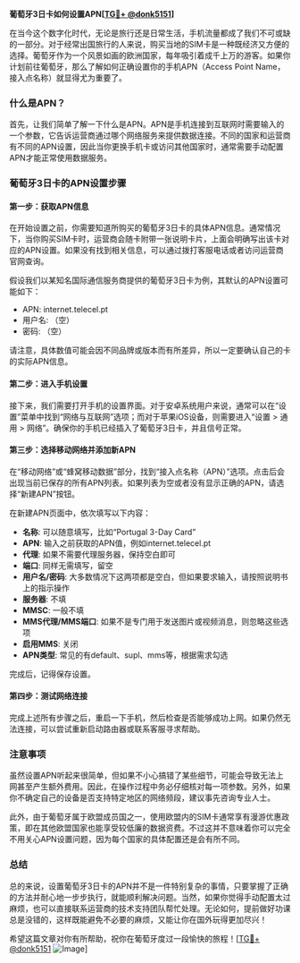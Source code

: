 **葡萄牙3日卡如何设置APN[[TG💪+ @donk5151](https://t.me/s/donk5151)]**

在当今这个数字化时代，无论是旅行还是日常生活，手机流量都成了我们不可或缺的一部分。对于经常出国旅行的人来说，购买当地的SIM卡是一种既经济又方便的选择。葡萄牙作为一个风景如画的欧洲国家，每年吸引着成千上万的游客。如果你计划前往葡萄牙，那么了解如何正确设置你的手机APN（Access Point Name，接入点名称）就显得尤为重要了。

### 什么是APN？

首先，让我们简单了解一下什么是APN。APN是手机连接到互联网时需要输入的一个参数，它告诉运营商通过哪个网络服务来提供数据连接。不同的国家和运营商有不同的APN设置，因此当你更换手机卡或访问其他国家时，通常需要手动配置APN才能正常使用数据服务。

### 葡萄牙3日卡的APN设置步骤

#### 第一步：获取APN信息

在开始设置之前，你需要知道所购买的葡萄牙3日卡的具体APN信息。通常情况下，当你购买SIM卡时，运营商会随卡附带一张说明卡片，上面会明确写出该卡对应的APN设置。如果没有找到相关信息，可以通过拨打客服电话或者访问运营商官网查询。

假设我们以某知名国际通信服务商提供的葡萄牙3日卡为例，其默认的APN设置可能如下：
- APN: internet.telecel.pt
- 用户名: （空）
- 密码: （空）

请注意，具体数值可能会因不同品牌或版本而有所差异，所以一定要确认自己的卡的实际APN信息。

#### 第二步：进入手机设置

接下来，我们需要打开手机的设置界面。对于安卓系统用户来说，通常可以在“设置”菜单中找到“网络与互联网”选项；而对于苹果iOS设备，则需要进入“设置 > 通用 > 网络”。确保你的手机已经插入了葡萄牙3日卡，并且信号正常。

#### 第三步：选择移动网络并添加新APN

在“移动网络”或“蜂窝移动数据”部分，找到“接入点名称（APN）”选项。点击后会出现当前已保存的所有APN列表。如果列表为空或者没有显示正确的APN，请选择“新建APN”按钮。

在新建APN页面中，依次填写以下内容：
- **名称**: 可以随意填写，比如“Portugal 3-Day Card”
- **APN**: 输入之前获取的APN值，例如internet.telecel.pt
- **代理**: 如果不需要代理服务器，保持空白即可
- **端口**: 同样无需填写，留空
- **用户名/密码**: 大多数情况下这两项都是空白，但如果要求输入，请按照说明书上的指示操作
- **服务器**: 不填
- **MMSC**: 一般不填
- **MMS代理/MMS端口**: 如果不是专门用于发送图片或视频消息，则忽略这些选项
- **启用MMS**: 关闭
- **APN类型**: 常见的有default、supl、mms等，根据需求勾选

完成后，记得保存设置。

#### 第四步：测试网络连接

完成上述所有步骤之后，重启一下手机，然后检查是否能够成功上网。如果仍然无法连接，可以尝试重新启动路由器或联系客服寻求帮助。

### 注意事项

虽然设置APN听起来很简单，但如果不小心搞错了某些细节，可能会导致无法上网甚至产生额外费用。因此，在操作过程中务必仔细核对每一项参数。另外，如果你不确定自己的设备是否支持特定地区的网络频段，建议事先咨询专业人士。

此外，由于葡萄牙属于欧盟成员国之一，使用欧盟内的SIM卡通常享有漫游优惠政策，即在其他欧盟国家也能享受较低廉的数据资费。不过这并不意味着你可以完全不用关心APN设置问题，因为每个国家的具体配置还是会有所不同。

### 总结

总的来说，设置葡萄牙3日卡的APN并不是一件特别复杂的事情，只要掌握了正确的方法并耐心地一步步执行，就能顺利解决问题。当然，如果你觉得手动配置太过麻烦，也可以直接联系运营商的技术支持团队帮忙处理。无论如何，提前做好功课总是没错的，这样既能避免不必要的麻烦，又能让你在国外玩得更加尽兴！

希望这篇文章对你有所帮助，祝你在葡萄牙度过一段愉快的旅程！[[TG💪+ @donk5151](https://t.me/s/donk5151) ![Image](https://i.postimg.cc/rwNCRYN7/Snipaste-2025-04-30-17-27-05.png)]
